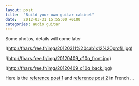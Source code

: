 ```yaml
---
layout: post
title:  "Build your own guitar cabinet"
date:   2012-03-31 15:55:00 +0100
categories: audio guitar
---
```

Some photos, details will come later

!(http://fhars.free.fr/img/20120311%20cab1x12%20profil.jpg)

!(http://fhars.free.fr/img/20120409_c10q_front.jpg)

!(http://fhars.free.fr/img/20120409_c10q_back.jpg)


Here is the [reference post 1](http://techniguitare.com/forum/special-baffles/plan-cab-t4497-36.html) and [reference post 2](http://techniguitare.com/forum/special-baffles/fabrication-1x10-tout-bete-t12167.html) in French ...
